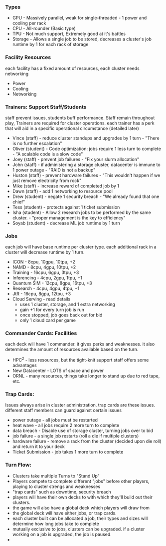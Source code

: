### Types
- GPU - Massively parallel, weak for single-threaded - 1 power and cooling per rack
- CPU - All-rounder (Basic type)
- TPU - Not much support, Extremely good at it's battles
- Storage - Allows a single job to be stored, decreases a cluster's job runtime by 1 for each rack of storage
### Facility Resources
each facility has a fixed amount of resources, each cluster needs networking
- Power 
- Cooling
- Networking
### Trainers: Support Staff/Students
staff prevent issues, students buff performance. Staff remain throughout play, Trainers are required for cluster operations. each trainer has a perk that will aid in a specific operational circumstance (detailed later)
- Vince (staff) - reduce cluster standups and upgrades by 1 turn - "There is no further escalation"
- Oliver (student) - Code optimization: jobs require 1 less turn to complete - "A scalable code is a slow code"
- Joey (staff) - prevent job failures - "Fix your slurm allocation"
- John (staff) - if administering a storage cluster, datacenter is immune to 1 power outage - "RAID is not a backup"
- Huston (staff) - prevent hardware failures - "This wouldn't happen if we just remove electricity from rock"
- Mike (staff) - increase reward of completed job by 1
- Dawn (staff) - add 1 networking to resource pool
- Drew (student)  - negate 1 security breach - "We already found that one chief"
- Tess (student) - protects against 1 ticket submission 
- Isha (student) - Allow 2 research jobs to be performed by the same cluster. - "proper management is the key to efficiency"
- Soyab (student) - decrease ML job runtime by 1 turn
### Jobs
each job will have base runtime per cluster type. each additional rack in a cluster will decrease runtime by 1 turn.
- ICON - 8cpu, 10gpu, 10tpu, +2
- NAMD - 8cpu, 4gpu, 10tpu, +2
- Training - 16cpu, 6gpu, 3tpu, +3
- Inferencing - 4cpu, 2gpu, 1tpu, +1
- Quantum SIM - 12cpu, 8gpu, 16tpu, +3
- Research - 4cpu, 4gpu, 4tpu, +1
- JtR - 16cpu, 8gpu, 12tpu, +3
- Cloud Serving - read details
	- uses 1 cluster, storage, and 1 extra networking
	- gain +1 for every turn job is run
	- once stopped, job goes back out for bid
	- only 1 cloud card per game
### Commander Cards: Facilities
each deck will have 1 commander. it gives perks and weaknesses. it also determines the amount of resources available based on the turn.
- HPC$^2$ - less resources, but the tight-knit support staff offers some advantages
- New Datacenter - LOTS of space and power
- ORNL - many resources, things take longer to stand up due to red tape, etc.
### Trap Cards:
Issues always arise in cluster administration. trap cards are these issues. different staff members can guard against certain issues
- power outage - all jobs must be restarted
- heat wave - all jobs require 2 more turn to complete
- data breach - Disable use of storage cluster, turning jobs over to bid
- job failure - a single job restarts (roll a die if multiple clusters)
- hardware failure - remove a rack from the cluster (decided upon die roll) and return it to your deck
- Ticket Submission - job takes 1 more turn to complete
### Turn Flow:
- Clusters take multiple Turns to "Stand Up"
- Players compete to complete different "jobs" before other players, playing to cluster strengs and weaknesses
- "trap cards" such as downtime, security breach
- players will have their own decks to with which they'll build out their clusters. 
- the game will also have a global deck which players will draw from
- the global deck will have either jobs, or trap cards. 
- each cluster built can be allocated a job, their types and sizes will determine how long jobs take to complete
- mutually exclusive to jobs, clusters can be upgraded. if a cluster working on a job is upgraded, the job is paused. 
- 
